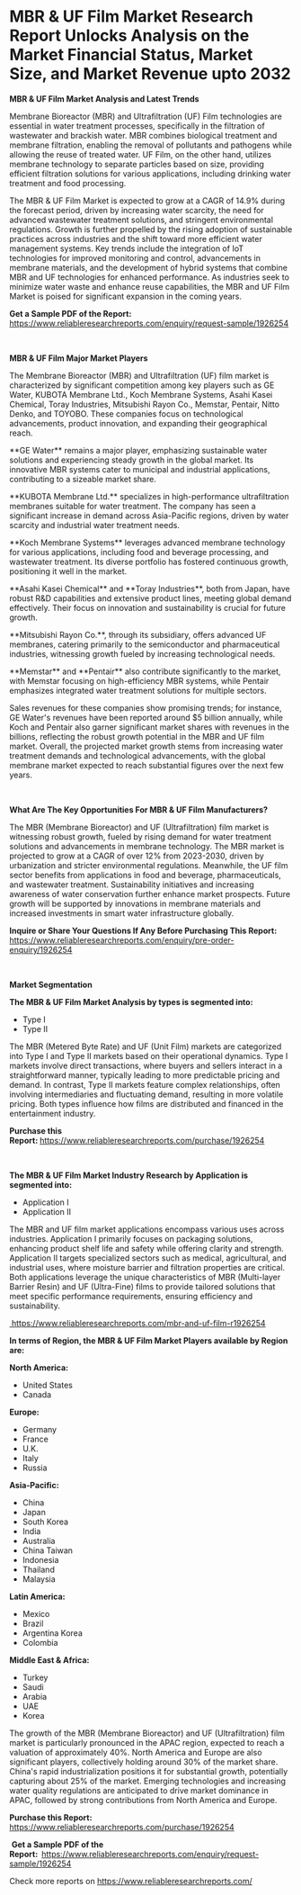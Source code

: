 <p><h1>MBR & UF Film Market Research Report Unlocks Analysis on the Market Financial Status, Market Size, and Market Revenue upto 2032</h1></p><p><strong>MBR & UF Film Market Analysis and Latest Trends</strong></p>
<p><p>Membrane Bioreactor (MBR) and Ultrafiltration (UF) Film technologies are essential in water treatment processes, specifically in the filtration of wastewater and brackish water. MBR combines biological treatment and membrane filtration, enabling the removal of pollutants and pathogens while allowing the reuse of treated water. UF Film, on the other hand, utilizes membrane technology to separate particles based on size, providing efficient filtration solutions for various applications, including drinking water treatment and food processing.</p><p>The MBR & UF Film Market is expected to grow at a CAGR of 14.9% during the forecast period, driven by increasing water scarcity, the need for advanced wastewater treatment solutions, and stringent environmental regulations. Growth is further propelled by the rising adoption of sustainable practices across industries and the shift toward more efficient water management systems. Key trends include the integration of IoT technologies for improved monitoring and control, advancements in membrane materials, and the development of hybrid systems that combine MBR and UF technologies for enhanced performance. As industries seek to minimize water waste and enhance reuse capabilities, the MBR and UF Film Market is poised for significant expansion in the coming years.</p></p>
<p><strong>Get a Sample PDF of the Report:&nbsp;</strong> <a href="https://www.reliableresearchreports.com/enquiry/request-sample/1926254?utm_campaign=2111&utm_medium=2&utm_source=Github&utm_content=ia&utm_term=28032025&utm_id=mbr-uf-film">https://www.reliableresearchreports.com/enquiry/request-sample/1926254</a></p>
<p>&nbsp;</p>
<p><strong>MBR & UF Film Major Market Players</strong></p>
<p><p>The Membrane Bioreactor (MBR) and Ultrafiltration (UF) film market is characterized by significant competition among key players such as GE Water, KUBOTA Membrane Ltd., Koch Membrane Systems, Asahi Kasei Chemical, Toray Industries, Mitsubishi Rayon Co., Memstar, Pentair, Nitto Denko, and TOYOBO. These companies focus on technological advancements, product innovation, and expanding their geographical reach.</p><p>**GE Water** remains a major player, emphasizing sustainable water solutions and experiencing steady growth in the global market. Its innovative MBR systems cater to municipal and industrial applications, contributing to a sizeable market share.</p><p>**KUBOTA Membrane Ltd.** specializes in high-performance ultrafiltration membranes suitable for water treatment. The company has seen a significant increase in demand across Asia-Pacific regions, driven by water scarcity and industrial water treatment needs.</p><p>**Koch Membrane Systems** leverages advanced membrane technology for various applications, including food and beverage processing, and wastewater treatment. Its diverse portfolio has fostered continuous growth, positioning it well in the market.</p><p>**Asahi Kasei Chemical** and **Toray Industries**, both from Japan, have robust R&D capabilities and extensive product lines, meeting global demand effectively. Their focus on innovation and sustainability is crucial for future growth.</p><p>**Mitsubishi Rayon Co.**, through its subsidiary, offers advanced UF membranes, catering primarily to the semiconductor and pharmaceutical industries, witnessing growth fueled by increasing technological needs.</p><p>**Memstar** and **Pentair** also contribute significantly to the market, with Memstar focusing on high-efficiency MBR systems, while Pentair emphasizes integrated water treatment solutions for multiple sectors.</p><p>Sales revenues for these companies show promising trends; for instance, GE Water's revenues have been reported around $5 billion annually, while Koch and Pentair also garner significant market shares with revenues in the billions, reflecting the robust growth potential in the MBR and UF film market. Overall, the projected market growth stems from increasing water treatment demands and technological advancements, with the global membrane market expected to reach substantial figures over the next few years.</p></p>
<p>&nbsp;</p>
<p><strong>What Are The Key Opportunities For MBR & UF Film Manufacturers?</strong></p>
<p><p>The MBR (Membrane Bioreactor) and UF (Ultrafiltration) film market is witnessing robust growth, fueled by rising demand for water treatment solutions and advancements in membrane technology. The MBR market is projected to grow at a CAGR of over 12% from 2023-2030, driven by urbanization and stricter environmental regulations. Meanwhile, the UF film sector benefits from applications in food and beverage, pharmaceuticals, and wastewater treatment. Sustainability initiatives and increasing awareness of water conservation further enhance market prospects. Future growth will be supported by innovations in membrane materials and increased investments in smart water infrastructure globally.</p></p>
<p><strong>Inquire or Share Your Questions If Any Before Purchasing This Report:</strong> <a href="https://www.reliableresearchreports.com/enquiry/pre-order-enquiry/1926254?utm_campaign=2111&utm_medium=2&utm_source=Github&utm_content=ia&utm_term=28032025&utm_id=mbr-uf-film">https://www.reliableresearchreports.com/enquiry/pre-order-enquiry/1926254</a></p>
<p>&nbsp;</p>
<p><strong>Market Segmentation</strong></p>
<p><strong>The MBR & UF Film Market Analysis by types is segmented into:</strong></p>
<p><ul><li>Type I</li><li>Type II</li></ul></p>
<p><p>The MBR (Metered Byte Rate) and UF (Unit Film) markets are categorized into Type I and Type II markets based on their operational dynamics. Type I markets involve direct transactions, where buyers and sellers interact in a straightforward manner, typically leading to more predictable pricing and demand. In contrast, Type II markets feature complex relationships, often involving intermediaries and fluctuating demand, resulting in more volatile pricing. Both types influence how films are distributed and financed in the entertainment industry.</p></p>
<p><strong>Purchase this Report:&nbsp;</strong><a href="https://www.reliableresearchreports.com/purchase/1926254?utm_campaign=2111&utm_medium=2&utm_source=Github&utm_content=ia&utm_term=28032025&utm_id=mbr-uf-film">https://www.reliableresearchreports.com/purchase/1926254</a></p>
<p>&nbsp;</p>
<p><strong>The MBR & UF Film Market Industry Research by Application is segmented into:</strong></p>
<p><ul><li>Application I</li><li>Application II</li></ul></p>
<p><p>The MBR and UF film market applications encompass various uses across industries. Application I primarily focuses on packaging solutions, enhancing product shelf life and safety while offering clarity and strength. Application II targets specialized sectors such as medical, agricultural, and industrial uses, where moisture barrier and filtration properties are critical. Both applications leverage the unique characteristics of MBR (Multi-layer Barrier Resin) and UF (Ultra-Fine) films to provide tailored solutions that meet specific performance requirements, ensuring efficiency and sustainability.</p></p>
<p><a href="https://www.reliableresearchreports.com/mbr-and-uf-film-r1926254?utm_campaign=2111&utm_medium=2&utm_source=Github&utm_content=ia&utm_term=28032025&utm_id=mbr-uf-film">&nbsp;https://www.reliableresearchreports.com/mbr-and-uf-film-r1926254</a></p>
<p><strong>In terms of Region, the MBR & UF Film Market Players available by Region are:</strong></p>
<p>
    <p> <strong> North America: </strong>
        <ul>
            <li>United States</li>
            <li>Canada</li>
        </ul>
        </p> 
    <p> <strong> Europe: </strong>
        <ul>
            <li>Germany</li>
            <li>France</li>
            <li>U.K.</li>
            <li>Italy</li>
            <li>Russia</li>
        </ul>
        </p> 
    <p> <strong> Asia-Pacific: </strong>
        <ul>
            <li>China</li>
            <li>Japan</li>
            <li>South Korea</li>
            <li>India</li>
            <li>Australia</li>
            <li>China Taiwan</li>
            <li>Indonesia</li>
            <li>Thailand</li>
            <li>Malaysia</li>
        </ul>
        </p> 
    <p> <strong> Latin America: </strong>
        <ul>
            <li>Mexico</li>
            <li>Brazil</li>
            <li>Argentina Korea</li>
            <li>Colombia</li>
        </ul>
        </p> 
    <p> <strong> Middle East & Africa: </strong>
        <ul>
            <li>Turkey</li>
            <li>Saudi</li>
            <li>Arabia</li>
            <li>UAE</li>
            <li>Korea</li>
        </ul>
    </p>
    </p>
<p><p>The growth of the MBR (Membrane Bioreactor) and UF (Ultrafiltration) film market is particularly pronounced in the APAC region, expected to reach a valuation of approximately 40%. North America and Europe are also significant players, collectively holding around 30% of the market share. China's rapid industrialization positions it for substantial growth, potentially capturing about 25% of the market. Emerging technologies and increasing water quality regulations are anticipated to drive market dominance in APAC, followed by strong contributions from North America and Europe.</p></p>
<p><strong>Purchase this Report: </strong><a href="https://www.reliableresearchreports.com/purchase/1926254?utm_campaign=2111&utm_medium=2&utm_source=Github&utm_content=ia&utm_term=28032025&utm_id=mbr-uf-film">https://www.reliableresearchreports.com/purchase/1926254</a></p>
<p>&nbsp;<strong>Get a Sample PDF of the Report:&nbsp;&nbsp;</strong><a href="https://www.reliableresearchreports.com/enquiry/request-sample/1926254?utm_campaign=2111&utm_medium=2&utm_source=Github&utm_content=ia&utm_term=28032025&utm_id=mbr-uf-film">https://www.reliableresearchreports.com/enquiry/request-sample/1926254</a></p>
<p><strong></strong></p>
<p>Check more reports on <a href="https://www.reliableresearchreports.com/?utm_campaign=2111&utm_medium=2&utm_source=Github&utm_content=ia&utm_term=28032025&utm_id=mbr-uf-film">https://www.reliableresearchreports.com/</a></p>